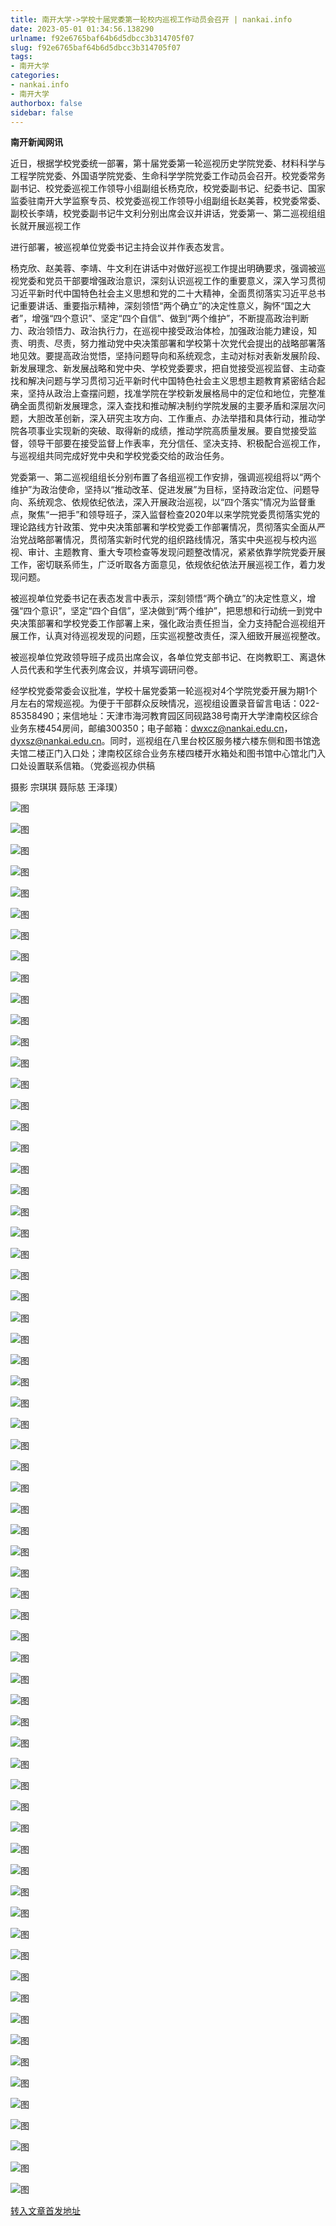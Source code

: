 ```yaml
---
title: 南开大学->学校十届党委第一轮校内巡视工作动员会召开 | nankai.info
date: 2023-05-01 01:34:56.138290
urlname: f92e6765baf64b6d5dbcc3b314705f07
slug: f92e6765baf64b6d5dbcc3b314705f07
tags: 
- 南开大学
categories:
- nankai.info
- 南开大学
authorbox: false
sidebar: false
---
```

**南开新闻网讯**

近日，根据学校党委统一部署，第十届党委第一轮巡视历史学院党委、材料科学与工程学院党委、外国语学院党委、生命科学学院党委工作动员会召开。校党委常务副书记、校党委巡视工作领导小组副组长杨克欣，校党委副书记、纪委书记、国家监委驻南开大学监察专员、校党委巡视工作领导小组副组长赵美蓉，校党委常委、副校长李靖，校党委副书记牛文利分别出席会议并讲话，党委第一、第二巡视组组长就开展巡视工作
<!--more-->
进行部署，被巡视单位党委书记主持会议并作表态发言。

杨克欣、赵美蓉、李靖、牛文利在讲话中对做好巡视工作提出明确要求，强调被巡视党委和党员干部要增强政治意识，深刻认识巡视工作的重要意义，深入学习贯彻习近平新时代中国特色社会主义思想和党的二十大精神，全面贯彻落实习近平总书记重要讲话、重要指示精神，深刻领悟“两个确立”的决定性意义，胸怀“国之大者”，增强“四个意识”、坚定“四个自信”、做到“两个维护”，不断提高政治判断力、政治领悟力、政治执行力，在巡视中接受政治体检，加强政治能力建设，知责、明责、尽责，努力推动党中央决策部署和学校第十次党代会提出的战略部署落地见效。要提高政治觉悟，坚持问题导向和系统观念，主动对标对表新发展阶段、新发展理念、新发展战略和党中央、学校党委要求，把自觉接受巡视监督、主动查找和解决问题与学习贯彻习近平新时代中国特色社会主义思想主题教育紧密结合起来，坚持从政治上查摆问题，找准学院在学校新发展格局中的定位和地位，完整准确全面贯彻新发展理念，深入查找和推动解决制约学院发展的主要矛盾和深层次问题，大胆改革创新，深入研究主攻方向、工作重点、办法举措和具体行动，推动学院各项事业实现新的突破、取得新的成绩，推动学院高质量发展。要自觉接受监督，领导干部要在接受监督上作表率，充分信任、坚决支持、积极配合巡视工作，与巡视组共同完成好党中央和学校党委交给的政治任务。

党委第一、第二巡视组组长分别布置了各组巡视工作安排，强调巡视组将以“两个维护”为政治使命，坚持以“推动改革、促进发展”为目标，坚持政治定位、问题导向、系统观念、依规依纪依法，深入开展政治巡视，以“四个落实”情况为监督重点，聚焦“一把手”和领导班子，深入监督检查2020年以来学院党委贯彻落实党的理论路线方针政策、党中央决策部署和学校党委工作部署情况，贯彻落实全面从严治党战略部署情况，贯彻落实新时代党的组织路线情况，落实中央巡视与校内巡视、审计、主题教育、重大专项检查等发现问题整改情况，紧紧依靠学院党委开展工作，密切联系师生，广泛听取各方面意见，依规依纪依法开展巡视工作，着力发现问题。

被巡视单位党委书记在表态发言中表示，深刻领悟“两个确立”的决定性意义，增强“四个意识”，坚定“四个自信”，坚决做到“两个维护”，把思想和行动统一到党中央决策部署和学校党委工作部署上来，强化政治责任担当，全力支持配合巡视组开展工作，认真对待巡视发现的问题，压实巡视整改责任，深入细致开展巡视整改。

被巡视单位党政领导班子成员出席会议，各单位党支部书记、在岗教职工、离退休人员代表和学生代表列席会议，并填写调研问卷。

经学校党委常委会议批准，学校十届党委第一轮巡视对4个学院党委开展为期1个月左右的常规巡视。为便于干部群众反映情况，巡视组设置录音留言电话：022-85358490；来信地址：天津市海河教育园区同砚路38号南开大学津南校区综合业务东楼454房间，邮编300350；电子邮箱：dwxcz@nankai.edu.cn，dyxsz@nankai.edu.cn。同时，巡视组在八里台校区服务楼六楼东侧和图书馆逸夫馆二楼正门入口处；津南校区综合业务东楼四楼开水箱处和图书馆中心馆北门入口处设置联系信箱。（党委巡视办供稿

摄影 宗琪琪 聂际慈 王泽璞）

![图](https://news.nankai.edu.cn/ywsd/system/2023/04/26/g)

![图](https://news.nankai.edu.cn/ywsd/system/2023/04/26/p)

![图](https://news.nankai.edu.cn/ywsd/system/2023/04/26/j)

![图](https://news.nankai.edu.cn/ywsd/system/2023/04/26/)

![图](https://news.nankai.edu.cn/ywsd/system/2023/04/26/2)

![图](https://news.nankai.edu.cn/ywsd/system/2023/04/26/3)

![图](https://news.nankai.edu.cn/ywsd/system/2023/04/26/a)

![图](https://news.nankai.edu.cn/ywsd/system/2023/04/26/0)

![图](https://news.nankai.edu.cn/ywsd/system/2023/04/26/7)

![图](https://news.nankai.edu.cn/ywsd/system/2023/04/26/e)

![图](https://news.nankai.edu.cn/ywsd/system/2023/04/26/e)

![图](https://news.nankai.edu.cn/ywsd/system/2023/04/26/e)

![图](https://news.nankai.edu.cn/ywsd/system/2023/04/26/_)

![图](https://news.nankai.edu.cn/ywsd/system/2023/04/26/1)

![图](https://news.nankai.edu.cn/ywsd/system/2023/04/26/7)

![图](https://news.nankai.edu.cn/ywsd/system/2023/04/26/0)

![图](https://news.nankai.edu.cn/ywsd/system/2023/04/26/2)

![图](https://news.nankai.edu.cn/ywsd/system/2023/04/26/5)

![图](https://news.nankai.edu.cn/ywsd/system/2023/04/26/0)

![图](https://news.nankai.edu.cn/ywsd/system/2023/04/26/0)

![图](https://news.nankai.edu.cn/ywsd/system/2023/04/26/0)

![图](https://news.nankai.edu.cn/ywsd/system/2023/04/26/3)

![图](https://news.nankai.edu.cn/ywsd/system/2023/04/26/0)

![图](https://news.nankai.edu.cn/ywsd/system/2023/04/26/0)

![图](https://news.nankai.edu.cn/)

![图](https://news.nankai.edu.cn/ywsd/system/2023/04/26/0)

![图](https://news.nankai.edu.cn/ywsd/system/2023/04/26/2)

![图](https://news.nankai.edu.cn/ywsd/system/2023/04/26/5)

![图](https://news.nankai.edu.cn/)

![图](https://news.nankai.edu.cn/ywsd/system/2023/04/26/0)

![图](https://news.nankai.edu.cn/ywsd/system/2023/04/26/0)

![图](https://news.nankai.edu.cn/ywsd/system/2023/04/26/0)

![图](https://news.nankai.edu.cn/)

![图](https://news.nankai.edu.cn/ywsd/system/2023/04/26/3)

![图](https://news.nankai.edu.cn/ywsd/system/2023/04/26/0)

![图](https://news.nankai.edu.cn/ywsd/system/2023/04/26/0)

![图](https://news.nankai.edu.cn/)

![图](https://news.nankai.edu.cn/ywsd/system/2023/04/26/c)

![图](https://news.nankai.edu.cn/ywsd/system/2023/04/26/i)

![图](https://news.nankai.edu.cn/ywsd/system/2023/04/26/p)

![图](https://news.nankai.edu.cn/)

![图](https://news.nankai.edu.cn/ywsd/system/2023/04/26/n)

![图](https://news.nankai.edu.cn/ywsd/system/2023/04/26/c)

![图](https://news.nankai.edu.cn/ywsd/system/2023/04/26/)

![图](https://news.nankai.edu.cn/ywsd/system/2023/04/26/u)

![图](https://news.nankai.edu.cn/ywsd/system/2023/04/26/d)

![图](https://news.nankai.edu.cn/ywsd/system/2023/04/26/e)

![图](https://news.nankai.edu.cn/ywsd/system/2023/04/26/)

![图](https://news.nankai.edu.cn/ywsd/system/2023/04/26/i)

![图](https://news.nankai.edu.cn/ywsd/system/2023/04/26/a)

![图](https://news.nankai.edu.cn/ywsd/system/2023/04/26/k)

![图](https://news.nankai.edu.cn/ywsd/system/2023/04/26/n)

![图](https://news.nankai.edu.cn/ywsd/system/2023/04/26/a)

![图](https://news.nankai.edu.cn/ywsd/system/2023/04/26/n)

![图](https://news.nankai.edu.cn/ywsd/system/2023/04/26/)

![图](https://news.nankai.edu.cn/ywsd/system/2023/04/26/s)

![图](https://news.nankai.edu.cn/ywsd/system/2023/04/26/w)

![图](https://news.nankai.edu.cn/ywsd/system/2023/04/26/e)

![图](https://news.nankai.edu.cn/ywsd/system/2023/04/26/n)

![图](https://news.nankai.edu.cn/)

![图](https://news.nankai.edu.cn/)

![图](https://news.nankai.edu.cn/ywsd/system/2023/04/26/:)

![图](https://news.nankai.edu.cn/ywsd/system/2023/04/26/p)

![图](https://news.nankai.edu.cn/ywsd/system/2023/04/26/t)

![图](https://news.nankai.edu.cn/ywsd/system/2023/04/26/t)

![图](https://news.nankai.edu.cn/ywsd/system/2023/04/26/h)

[转入文章首发地址](https://news.nankai.edu.cn/ywsd/system/2023/04/26/030055778.shtml)